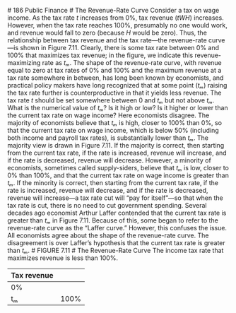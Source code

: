 \# 186 Public Finance # The Revenue-Rate Curve Consider a tax on wage income. As the tax rate *t* increases from 0%, tax revenue (*tWH*) increases. However, when the tax rate reaches 100%, presumably no one would work, and revenue would fall to zero (because *H* would be zero). Thus, the relationship between tax revenue and the tax rate—the revenue-rate curve—is shown in Figure 7.11. Clearly, there is some tax rate between 0% and 100% that maximizes tax revenue; in the figure, we indicate this revenue-maximizing rate as *tₘ*. The shape of the revenue-rate curve, with revenue equal to zero at tax rates of 0% and 100% and the maximum revenue at a tax rate somewhere in between, has long been known by economists, and practical policy makers have long recognized that at some point (*tₘ*) raising the tax rate further is counterproductive in that it yields less revenue. The tax rate *t* should be set somewhere between 0 and *tₘ* but not above *tₘ*. What is the numerical value of *tₘ*? Is it high or low? Is it higher or lower than the current tax rate on wage income? Here economists disagree. The majority of economists believe that *tₘ* is high, closer to 100% than 0%, so that the current tax rate on wage income, which is below 50% (including both income and payroll tax rates), is substantially lower than *tₘ*. The majority view is drawn in Figure 7.11. If the majority is correct, then starting from the current tax rate, if the rate is increased, revenue will increase, and if the rate is decreased, revenue will decrease. However, a minority of economists, sometimes called supply-siders, believe that *tₘ* is low, closer to 0% than 100%, and that the current tax rate on wage income is greater than *tₘ*. If the minority is correct, then starting from the current tax rate, if the rate is increased, revenue will decrease, and if the rate is decreased, revenue will increase—a tax rate cut will “pay for itself”—so that when the tax rate is cut, there is no need to cut government spending. Several decades ago economist Arthur Laffer contended that the current tax rate is greater than *tₘ* in Figure 7.11. Because of this, some began to refer to the revenue-rate curve as the “Laffer curve.” However, this confuses the issue. All economists agree about the shape of the revenue-rate curve. The disagreement is over Laffer’s hypothesis that the current tax rate is greater than *tₘ*. # FIGURE 7.11 # The Revenue-Rate Curve The income tax rate that maximizes revenue is less than 100%.

| Tax revenue |      |
| ----------- | ---- |
| 0%          |      |
| tₘ          | 100% |
